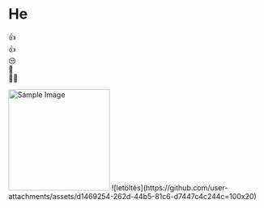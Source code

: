 # He 
👍  
👍  
😒  
🤣  
🤦‍♀️  

<img src="https://github.com/user-attachments/assets/d1469254-262d-44b5-81c6-d7447c4c244c" alt="Sample Image" width="200" height="200">
![letöltés](https://github.com/user-attachments/assets/d1469254-262d-44b5-81c6-d7447c4c244c=100x20)
